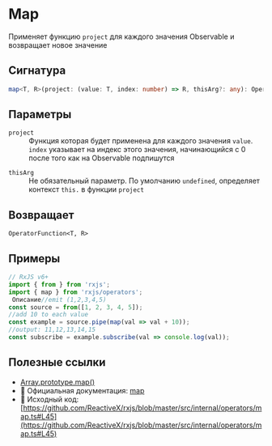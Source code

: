 # Map

Применяет функцию `project` для каждого значения Observable и возвращает новое значение

## Сигнатура

```typescript
map<T, R>(project: (value: T, index: number) => R, thisArg?: any): OperatorFunction<T, R>
```

## Параметры

<dl>
  <dt><code>project</code></dt>
  <dd>Функция которая будет применена для каждого значения <code>value</code>. <code>index</code> указывает на индекс этого значения, начинающийся с 0 после того как на Observable подпишутся</dd>
</dl>

<dl>
 <dt><code>thisArg</code></dt>
 <dd>Не обязательный параметр. По умолчанию <code>undefined</code>, определяет контекст <code>this.</code> в функции <code>project</code></dd>
</dl>

## Возвращает

`OperatorFunction<T, R>` 

## Примеры

```typescript
// RxJS v6+
import { from } from 'rxjs';
import { map } from 'rxjs/operators';
 Описание//emit (1,2,3,4,5)
const source = from([1, 2, 3, 4, 5]);
//add 10 to each value
const example = source.pipe(map(val => val + 10));
//output: 11,12,13,14,15
const subscribe = example.subscribe(val => console.log(val));
```

## Полезные ссылки

- [Array.prototype.map()](https://developer.mozilla.org/en-US/docs/Web/JavaScript/Reference/Global_Objects/Array/map)
- 📰 Официальная документация: [map](https://rxjs.dev/api/operators/map)
- 📁 Исходный код: [https://github.com/ReactiveX/rxjs/blob/master/src/internal/operators/map.ts#L45](https://github.com/ReactiveX/rxjs/blob/master/src/internal/operators/map.ts#L45)
